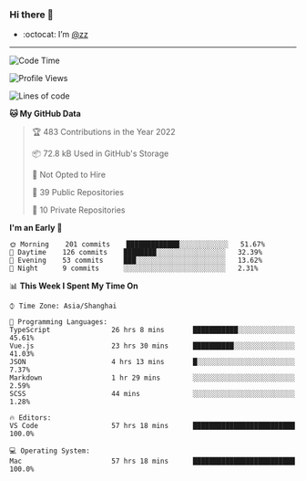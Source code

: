 ### Hi there 👋

- :octocat: I’m [@zz](https://github.com/holazz)

---

<!--START_SECTION:waka-->
![Code Time](http://img.shields.io/badge/Code%20Time-0%20secs-blue)

![Profile Views](http://img.shields.io/badge/Profile%20Views-14-blue)

![Lines of code](https://img.shields.io/badge/From%20Hello%20World%20I%27ve%20Written-736%20Thousand%20lines%20of%20code-blue)

**🐱 My GitHub Data** 

> 🏆 483 Contributions in the Year 2022
 > 
> 📦 72.8 kB Used in GitHub's Storage 
 > 
> 🚫 Not Opted to Hire
 > 
> 📜 39 Public Repositories 
 > 
> 🔑 10 Private Repositories  
 > 
**I'm an Early 🐤** 

```text
🌞 Morning    201 commits    █████████████░░░░░░░░░░░░   51.67% 
🌆 Daytime    126 commits    ████████░░░░░░░░░░░░░░░░░   32.39% 
🌃 Evening    53 commits     ███░░░░░░░░░░░░░░░░░░░░░░   13.62% 
🌙 Night      9 commits      ░░░░░░░░░░░░░░░░░░░░░░░░░   2.31%

```


📊 **This Week I Spent My Time On** 

```text
⌚︎ Time Zone: Asia/Shanghai

💬 Programming Languages: 
TypeScript               26 hrs 8 mins       ███████████░░░░░░░░░░░░░░   45.61% 
Vue.js                   23 hrs 30 mins      ██████████░░░░░░░░░░░░░░░   41.03% 
JSON                     4 hrs 13 mins       █░░░░░░░░░░░░░░░░░░░░░░░░   7.37% 
Markdown                 1 hr 29 mins        ░░░░░░░░░░░░░░░░░░░░░░░░░   2.59% 
SCSS                     44 mins             ░░░░░░░░░░░░░░░░░░░░░░░░░   1.28%

🔥 Editors: 
VS Code                  57 hrs 18 mins      █████████████████████████   100.0%

💻 Operating System: 
Mac                      57 hrs 18 mins      █████████████████████████   100.0%

```


<!--END_SECTION:waka-->
